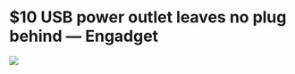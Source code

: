 <!--
id: 287069960
link: http://tumblr.atmos.org/post/287069960/10-usb-power-outlet-leaves-no-plug-behind
slug: 10-usb-power-outlet-leaves-no-plug-behind
date: Wed Dec 16 2009 20:59:54 GMT-0800 (PST)
publish: 2009-12-016
tags: 
title: $10 USB power outlet leaves no plug behind &#8212; Engadget
-->


$10 USB power outlet leaves no plug behind &#8212; Engadget
===========================================================

![](http://25.media.tumblr.com/tumblr_kus5vvoA151qz4sngo1_250.jpg)

